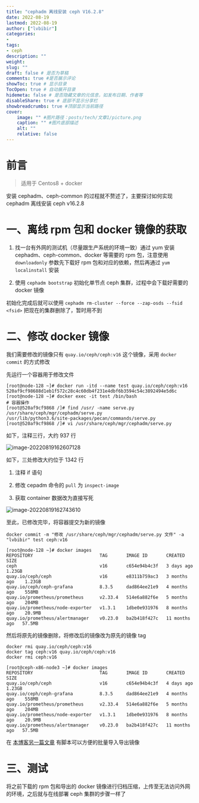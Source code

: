 ```yaml
---
title: "cephadm 离线安装 ceph V16.2.8" 
date: 2022-08-19
lastmod: 2022-08-19
author: ["lvbibir"] 
categories: 
- 
tags: 
- ceph
description: "" 
weight: 
slug: ""
draft: false # 是否为草稿
comments: true #是否展示评论
showToc: true # 显示目录
TocOpen: true # 自动展开目录
hidemeta: false # 是否隐藏文章的元信息，如发布日期、作者等
disableShare: true # 底部不显示分享栏
showbreadcrumbs: true #顶部显示当前路径
cover:
    image: "" #图片路径：posts/tech/文章1/picture.png
    caption: "" #图片底部描述
    alt: ""
    relative: false 
---
```


# 前言

> 适用于 Centos8 + docker 

安装 cephadm、ceph-common 的过程就不赘述了，主要探讨如何实现 cephadm 离线安装 ceph v16.2.8

# 一、离线 rpm 包和 docker 镜像的获取

1. 找一台有外网的测试机（尽量跟生产系统的环境一致）通过 yum 安装 cephadm、ceph-common、docker 等需要的 rpm 包，注意使用  `downloadonly` 参数先下载好 rpm 包和对应的依赖，然后再通过 `yum localinstall`  安装

2. 使用 `cephadm bootstrap` 初始化单节点 ceph 集群，过程中会下载好需要的 docker 镜像

初始化完成后就可以使用 `cephadm rm-cluster --force --zap-osds --fsid <fsid>` 把现在的集群删除了，暂时用不到

# 二、修改 docker 镜像

我们需要修改的镜像只有 `quay.io/ceph/ceph:v16` 这个镜像，采用 `docker commit` 的方式修改

先运行一个容器用于修改文件

```
[root@node-128 ~]# docker run -itd --name test quay.io/ceph/ceph:v16
520af9cf98688d1eb1f572c28c4c60db4f231e4dbf6b3594c54c3892494e5d6c
[root@node-128 ~]# docker exec -it test /bin/bash
# 容器操作
[root@520af9cf9868 /]# find /usr/ -name serve.py
/usr/share/ceph/mgr/cephadm/serve.py
/usr/lib/python3.6/site-packages/pecan/commands/serve.py
[root@520af9cf9868 /]# vi /usr/share/ceph/mgr/cephadm/serve.py
```

如下，注释三行，大约 937 行

![image-20220819162607128](https://image.lvbibir.cn/blog/image-20220819162607128.png)

如下，三处修改大约位于 1342 行

1. 注释 if 语句

2. 修改 cepadm 命令的 `pull` 为 `inspect-image`

3. 获取 container 数据改为直接写死

![image-20220819162743610](https://image.lvbibir.cn/blog/image-20220819162743610.png)

至此，已修改完毕，将容器提交为新的镜像

```
docker commit -m "修改 /usr/share/ceph/mgr/cephadm/serve.py 文件" -a "lvbibir" test ceph:v16

[root@node-128 ~]# docker images
REPOSITORY                         TAG       IMAGE ID       CREATED         SIZE
ceph                               v16       c654e94b4c3f   3 days ago      1.23GB
quay.io/ceph/ceph                  v16       e8311b759ac3   3 months ago    1.23GB
quay.io/ceph/ceph-grafana          8.3.5     dad864ee21e9   4 months ago    558MB
quay.io/prometheus/prometheus      v2.33.4   514e6a882f6e   5 months ago    204MB
quay.io/prometheus/node-exporter   v1.3.1    1dbe0e931976   8 months ago    20.9MB
quay.io/prometheus/alertmanager    v0.23.0   ba2b418f427c   11 months ago   57.5MB
```

然后将原先的镜像删除，将修改后的镜像改为原先的镜像 tag

```
docker rmi quay.io/ceph/ceph:v16
docker tag ceph:v16 quay.io/ceph/ceph:v16
docker rmi ceph:v16

[root@ceph-x86-node3 ~]# docker images
REPOSITORY                         TAG       IMAGE ID       CREATED         SIZE
quay.io/ceph/ceph                  v16       c654e94b4c3f   4 days ago      1.23GB
quay.io/ceph/ceph-grafana          8.3.5     dad864ee21e9   4 months ago    558MB
quay.io/prometheus/prometheus      v2.33.4   514e6a882f6e   5 months ago    204MB
quay.io/prometheus/node-exporter   v1.3.1    1dbe0e931976   8 months ago    20.9MB
quay.io/prometheus/alertmanager    v0.23.0   ba2b418f427c   11 months ago   57.5MB
```

在 [本博客另一篇文章](https://www.lvbibir.cn/posts/tech/docker-import-export-image/) 有脚本可以方便的批量导入导出镜像

# 三、测试

将之前下载的 rpm 包和导出的 docker 镜像进行归档压缩，上传至无法访问外网的环境，之后就与在线部署 ceph 集群的步骤一样了











